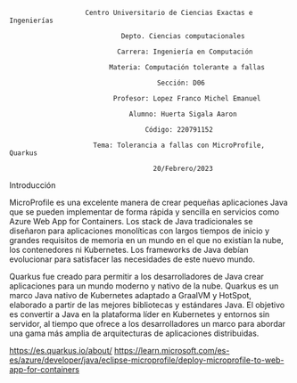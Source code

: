 
                       Centro Universitario de Ciencias Exactas e Ingenierías

                                Depto. Ciencias computacionales

                               Carrera: Ingeniería en Computación

                             Materia: Computación tolerante a fallas

                                         Sección: D06

                              Profesor: Lopez Franco Michel Emanuel

                                  Alumno: Huerta Sigala Aaron

                                      Código: 220791152

                         Tema: Tolerancia a fallas con MicroProfile, Quarkus

                                        20/Febrero/2023
                                
                                
Introducción

MicroProfile es una excelente manera de crear pequeñas aplicaciones Java que se pueden implementar de forma rápida y sencilla en servicios como Azure Web App for Containers.
Los stack de Java tradicionales se diseñaron para aplicaciones monolíticas con largos tiempos de inicio y grandes requisitos de memoria en un mundo en el que no existían la nube, los contenedores ni Kubernetes. Los frameworks de Java debían evolucionar para satisfacer las necesidades de este nuevo mundo.

Quarkus fue creado para permitir a los desarrolladores de Java crear aplicaciones para un mundo moderno y nativo de la nube. Quarkus es un marco Java nativo de Kubernetes adaptado a GraalVM y HotSpot, elaborado a partir de las mejores bibliotecas y estándares Java. El objetivo es convertir a Java en la plataforma líder en Kubernetes y entornos sin servidor, al tiempo que ofrece a los desarrolladores un marco para abordar una gama más amplia de arquitecturas de aplicaciones distribuidas.








https://es.quarkus.io/about/
https://learn.microsoft.com/es-es/azure/developer/java/eclipse-microprofile/deploy-microprofile-to-web-app-for-containers





